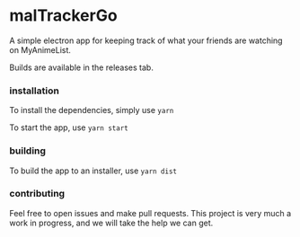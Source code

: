 # malTrackerGo
A simple electron app for keeping track of what your friends are watching on MyAnimeList.

Builds are available in the releases tab.

### installation

To install the dependencies, simply use `yarn`

To start the app, use `yarn start`

### building

To build the app to an installer, use `yarn dist`

### contributing

Feel free to open issues and make pull requests. This project is very much a work in progress, and we will take the help we can get.
